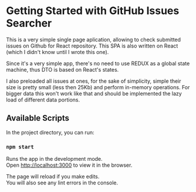# Getting Started with GitHub Issues Searcher

This is a very simple single page aplication, allowing to check submitted issues on Github for React repository. This SPA is also written on React (which I didn't know until I wrote this one).

Since it's a very simple app, there's no need to use REDUX as a global state machine, thus DTO is based on React's states.

I also preloaded all issues at ones, for the sake of simplicity, simple their size is pretty small (less then 25Kb) and perform in-memory operations. For bigger data this won't work like that and should be implemented the lazy load of different data portions.

## Available Scripts

In the project directory, you can run:

### `npm start`

Runs the app in the development mode.\
Open [http://localhost:3000](http://localhost:3000) to view it in the browser.

The page will reload if you make edits.\
You will also see any lint errors in the console.
